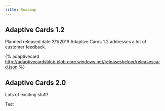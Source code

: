```yaml
---
title: Roadmap
---
```


## Adaptive Cards 1.2

Planned released date 3/1/2019
Adaptive Cards 1.2 addresses a lot of customer feedback.

{% adaptivecard http://adaptivecardsblob.blob.core.windows.net/releaseshelper/releasescard.json %}

## Adaptive Cards 2.0

Lots of exciting stuff!


Test